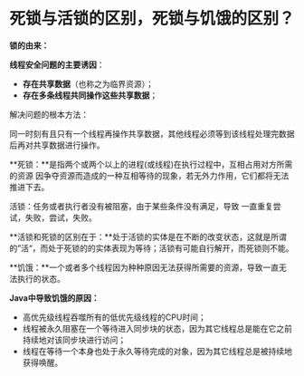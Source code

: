 # 死锁与活锁的区别，死锁与饥饿的区别？

**锁的由来：**

**线程安全问题的主要诱因**：

- **存在共享数据**（也称之为临界资源）；
- **存在多条线程共同操作这些共享数据**；

解决问题的根本方法：

同一时刻有且只有一个线程再操作共享数据，其他线程必须等到该线程处理完数据后再对共享数据进行操作。



**死锁：**是指两个或两个以上的进程(或线程)在执行过程中，互相占用对方所需的资源 因争夺资源而造成的一种互相等待的现象，若无外力作用，它们都将无法推进下去。

活锁：任务或者执行者没有被阻塞，由于某些条件没有满足，导致 一直重复尝试，失败，尝试，失败。

**活锁和死锁的区别在于：**处于活锁的实体是在不断的改变状态，这就是所谓的”活“，而处于死锁的的实体表现为等待；活锁有可能自行解开，而死锁则不能。

**饥饿：**一个或者多个线程因为种种原因无法获得所需要的资源，导致一直无法执行的状态。

**Java中导致饥饿的原因：**

- 高优先级线程吞噬所有的低优先级线程的CPU时间；
- 线程被永久阻塞在一个等待进入同步块的状态，因为其它线程总是能在它之前持续地对该同步块进行访问；
- 线程在等待一个本身也处于永久等待完成的对象，因为其它线程总是被持续地获得唤醒。

